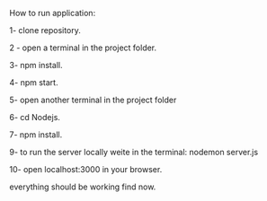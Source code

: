 How to run application:

1- clone repository.

2 - open a terminal in the project folder.

3- npm install.

4- npm start.

5- open another terminal in the project folder

6- cd Nodejs.

7- npm install.

9- to run the server locally weite in the terminal: nodemon server.js 

10- open localhost:3000 in your browser.

everything should be working find now.
